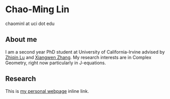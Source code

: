 # Chao-Ming Lin

chaominl at uci dot edu


## About me
I am a second year PhD student at University of California-Irvine advised by [Zhiqin Lu](https://www.math.uci.edu/~zlu/) and [Xiangwen Zhang](https://www.math.uci.edu/~xiangwen/). My research interests are in Complex Geometry, right now particularly in J-equations.

## Research
This is [my personal webpage](https://chaominl.github.io) inline link.
